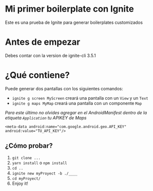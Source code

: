# Mi primer boilerplate con Ignite

Este es una prueba de Ignite para generar boilerplates customizados 

# Antes de empezar 
Debes contar con la version de ignite-cli 3.5.1 

# ¿Qué contiene?
Puede generar dos pantallas con los siguientes comandos: 
- `ignite g screen MyScreen` creará una pantalla con un `View` y un `Text`
- `ignite g maps MyMap` creará una pantalla con un componente `Map`

*Para este último no olvides agregar en el AndroidManifest dentro de la etiqueta `Application` tu APIKEY de Maps*

`<meta-data
     android:name="com.google.android.geo.API_KEY"
     android:value="TU_API_KEY"/>`

## ¿Cómo probar?
 1) `git clone ...`
 2) `yarn install` o `npm install`
 3) `cd ..`
 4) `ignite new myProyect -b ./____`
 5) `cd myProyect/`
 6) Enjoy it!
